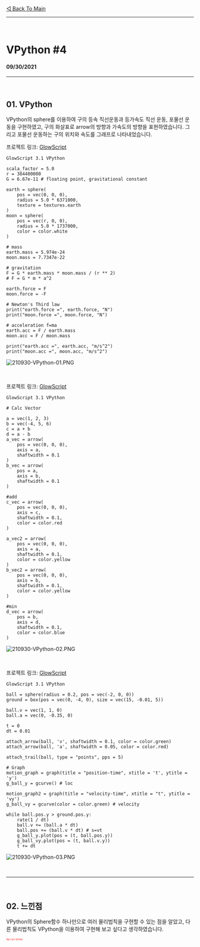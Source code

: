 [◁ Back To Main][backtomain]

---
<br>

# VPython #4
#### 09/30/2021

---

<br>

## 01. VPython
VPython의 sphere를 이용하여 구의 등속 직선운동과 등가속도 직선 운동, 포물선 운동을 구현하였고, 구의 화살표로 arrow의 방향과 가속도의 방향을 표현하였습니다. 그리고 포물선 운동하는 구의 위치와 속도를 그래프로 나타내었습니다.
<br>

프로젝트 링크: [GlowScript][ProjectLink0]
```
GlowScript 3.1 VPython

scala_factor = 5.0
r = 384400000
G = 6.67e-11 # floating point, gravitational constant

earth = sphere(
    pos = vec(0, 0, 0),
    radius = 5.0 * 6371000,
    texture = textures.earth
)
moon = sphere(
    pos = vec(r, 0, 0),
    radius = 5.0 * 1737000,
    color = color.white
)

# mass
earth.mass = 5.974e-24
moon.mass = 7.7347e-22

# gravitation
F = G * earth.mass * moon.mass / (r ** 2)
# F = G * m * a^2

earth.force = F
moon.force = -F

# Newton's Third law
print("earth.force =", earth.force, "N")
print("moon.force =", moon.force, "N")

# acceleration f=ma
earth.acc = F / earth.mass
moon.acc = F / moon.mass

print("earth.acc =", earth.acc, "m/s^2")
print("moon.acc =", moon.acc, "m/s^2")
```
![210930-VPython-01.PNG](../../static/210930-VPython-01.PNG "210930-VPython-01")

<br>

프로젝트 링크: [GlowScript][ProjectLink1]
```
GlowScript 3.1 VPython

# Calc Vector

a = vec(1, 2, 3)
b = vec(-4, 5, 6)
c = a + b
d = a - b
a_vec = arrow(
    pos = vec(0, 0, 0),
    axis = a,
    shaftwidth = 0.1
)
b_vec = arrow(
    pos = a,
    axis = b,
    shaftwidth = 0.1
)

#add
c_vec = arrow(
    pos = vec(0, 0, 0),
    axis = c,
    shaftwidth = 0.1,
    color = color.red
)

a_vec2 = arrow(
    pos = vec(0, 0, 0),
    axis = a,
    shaftwidth = 0.1,
    color = color.yellow
)
b_vec2 = arrow(
    pos = vec(0, 0, 0),
    axis = b,
    shaftwidth = 0.1,
    color = color.yellow
)

#min
d_vec = arrow(
    pos = b,
    axis = d,
    shaftwidth = 0.1,
    color = color.blue
)
```
![210930-VPython-02.PNG](../../static/210930-VPython-02.PNG "210930-VPython-02")

<br>

프로젝트 링크: [GlowScript][ProjectLink2]
```
GlowScript 3.1 VPython

ball = sphere(radius = 0.2, pos = vec(-2, 0, 0))
ground = box(pos = vec(0, -4, 0), size = vec(15, -0.01, 5))

ball.v = vec(1, 1, 0)
ball.a = vec(0, -0.35, 0)

t = 0
dt = 0.01

attach_arrow(ball, 'v', shaftwidth = 0.1, color = color.green)
attach_arrow(ball, 'a', shaftwidth = 0.05, color = color.red)

attach_trail(ball, type = "points", pps = 5)

# Graph
motion_graph = graph(title = "position-time", xtitle = 't', ytitle = 'y')
g_ball_y = gcurve() # loc

motion_graph2 = graph(title = "velocity-time", xtitle = "t", ytitle = 'vy')
g_ball_vy = gcurve(color = color.green) # velocity

while ball.pos.y > ground.pos.y:
    rate(1 / dt)
    ball.v += (ball.a * dt)
    ball.pos += (ball.v * dt) # s=vt
    g_ball_y.plot(pos = (t, ball.pos.y))
    g_ball_vy.plot(pos = (t, ball.v.y))
    t += dt
```
![210930-VPython-03.PNG](../../static/210930-VPython-03.PNG "210930-VPython-03")

<br>


---

<br>

## 02. 느낀점
VPython의 Sphere함수 하나만으로 여러 물리법칙을 구현할 수 있는 점을 알았고, 다른 물리법칙도 VPython을 이용하여 구현해 보고 싶다고 생각하였습니다.
<div style="font-size: 5px; color: red; ">제발 다른거 해주세요...</div>

[ProjectLink0]: https://glowscript.org/#/user/giyukim/folder/MyPrograms/program/210930-1 "Project Link"
[ProjectLink1]: https://glowscript.org/#/user/giyukim/folder/MyPrograms/program/210930-2 "Project Link"
[ProjectLink2]: https://glowscript.org/#/user/giyukim/folder/MyPrograms/program/210930-3 "Project Link"

[backtomain]: ../../README.md "Back To Main Page"